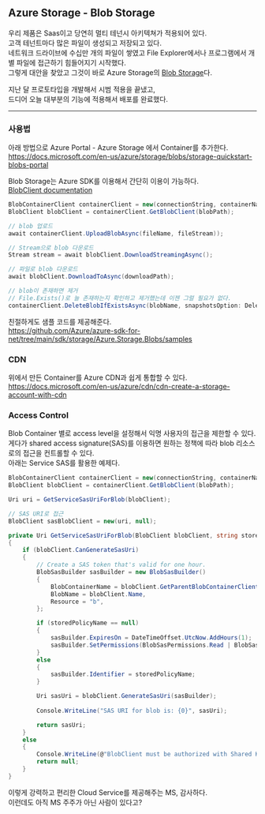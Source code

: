 ## Azure Storage - Blob Storage

우리 제품은 Saas이고 당연히 멀티 테넌시 아키텍쳐가 적용되어 있다.  
고객 테넌트마다 많은 파일이 생성되고 저장되고 있다.  
네트워크 드라이브에 수십만 개의 파일이 쌓였고 File Explorer에서나 프로그램에서 개별 파일에 접근하기 힘들어지기 시작했다.  
그렇게 대안을 찾았고 그것이 바로 Azure Storage의 [Blob Storage](https://azure.microsoft.com/en-us/services/storage/blobs/#overview)다.  

지난 달 프로토타입을 개발해서 시범 적용을 끝냈고,  
드디어 오늘 대부분의 기능에 적용해서 배포를 완료했다.  

---

### 사용법

아래 방법으로 Azure Portal - Azure Storage 에서 Container를 추가한다.  
https://docs.microsoft.com/en-us/azure/storage/blobs/storage-quickstart-blobs-portal

Blob Storage는 Azure SDK를 이용해서 간단히 이용이 가능하다.  
[BlobClient documentation](https://docs.microsoft.com/en-us/dotnet/api/azure.storage.blobs.blobclient?view=azure-dotnet)

``` C#
BlobContainerClient containerClient = new(connectionString, containerName);
BlobClient blobClient = containerClient.GetBlobClient(blobPath);

// blob 업로드
await containerClient.UploadBlobAsync(fileName, fileStream));

// Stream으로 blob 다운로드
Stream stream = await blobClient.DownloadStreamingAsync();

// 파일로 blob 다운로드
await blobClient.DownloadToAsync(downloadPath);

// blob이 존재하면 제거
// File.Exists()로 늘 존재하는지 확인하고 제거했는데 이젠 그럴 필요가 없다.
containerClient.DeleteBlobIfExistsAsync(blobName, snapshotsOption: DeleteSnapshotsOption.IncludeSnapshots);
```

친절하게도 샘플 코드를 제공해준다.  
https://github.com/Azure/azure-sdk-for-net/tree/main/sdk/storage/Azure.Storage.Blobs/samples  


### CDN

위에서 만든 Container를 Azure CDN과 쉽게 통합할 수 있다.  
https://docs.microsoft.com/en-us/azure/cdn/cdn-create-a-storage-account-with-cdn

### Access Control

Blob Container 별로 access level을 설정해서 익명 사용자의 접근을 제한할 수 있다.  
게다가 shared access signature(SAS)를 이용하면 원하는 정책에 따라 blob 리소스로의 접근을 컨트롤할 수 있다.  
아래는 Service SAS를 활용한 예제다.

``` C#
BlobContainerClient containerClient = new(connectionString, containerName);
BlobClient blobClient = containerClient.GetBlobClient(blobPath);

Uri uri = GetServiceSasUriForBlob(blobClient);

// SAS URI로 접근
BlobClient sasBlobClient = new(uri, null);
```

``` C#
private Uri GetServiceSasUriForBlob(BlobClient blobClient, string storedPolicyName = null)
{
    if (blobClient.CanGenerateSasUri)
    {
        // Create a SAS token that's valid for one hour.
        BlobSasBuilder sasBuilder = new BlobSasBuilder()
        {
            BlobContainerName = blobClient.GetParentBlobContainerClient().Name,
            BlobName = blobClient.Name,
            Resource = "b",
        };

        if (storedPolicyName == null)
        {
            sasBuilder.ExpiresOn = DateTimeOffset.UtcNow.AddHours(1);
            sasBuilder.SetPermissions(BlobSasPermissions.Read | BlobSasPermissions.Write);
        }
        else
        {
            sasBuilder.Identifier = storedPolicyName;
        }

        Uri sasUri = blobClient.GenerateSasUri(sasBuilder);
        
        Console.WriteLine("SAS URI for blob is: {0}", sasUri);

        return sasUri;
    }
    else
    {
        Console.WriteLine(@"BlobClient must be authorized with Shared Key credentials to create a service SAS.");
        return null;
    }
}
```

이렇게 강력하고 편리한 Cloud Service를 제공해주는 MS, 감사하다.  
이런데도 아직 MS 주주가 아닌 사람이 있다고?